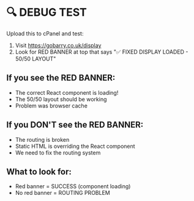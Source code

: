 # 🔍 DEBUG TEST

Upload this to cPanel and test:

1. Visit https://gobarry.co.uk/display
2. Look for RED BANNER at top that says "✅ FIXED DISPLAY LOADED - 50/50 LAYOUT"

## If you see the RED BANNER:
- The correct React component is loading!
- The 50/50 layout should be working
- Problem was browser cache

## If you DON'T see the RED BANNER:
- The routing is broken
- Static HTML is overriding the React component
- We need to fix the routing system

## What to look for:
- Red banner = SUCCESS (component loading)
- No red banner = ROUTING PROBLEM
